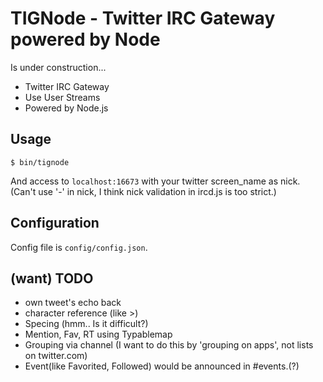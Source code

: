# TIGNode - Twitter IRC Gateway powered by Node

Is under construction...

- Twitter IRC Gateway
- Use User Streams
- Powered by Node.js

## Usage
    $ bin/tignode

And access to ```localhost:16673``` with your twitter screen_name as nick.
(Can't use '-' in nick, I think nick validation in ircd.js is too strict.)

## Configuration
Config file is ```config/config.json```.

## (want) TODO
- own tweet's echo back
- character reference (like &gt;)
- Specing (hmm.. Is it difficult?)
- Mention, Fav, RT using Typablemap
- Grouping via channel (I want to do this by 'grouping on apps', not lists on twitter.com)
- Event(like Favorited, Followed) would be announced in #events.(?)
